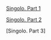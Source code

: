 [Singolo. Part 1](https://Andryteck.github.io/singolo/singolo/sass/Singolo1.html)

[Singolo. Part 2](https://Andryteck.github.io/singolo/singolo/sass/singolo2.html)

[Singolo. Part 3]